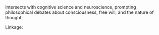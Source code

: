 Intersects with cognitive science and neuroscience, prompting philosophical debates about consciousness, free will, and the nature of thought.

Linkage:
